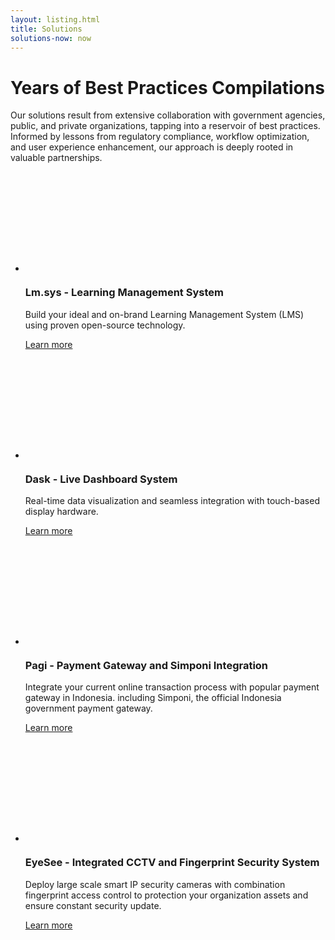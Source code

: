 ```yaml
---
layout: listing.html
title: Solutions
solutions-now: now
---
```


<div class="text">

# Years of Best Practices Compilations

Our solutions result from extensive collaboration with government agencies, public, and private organizations, tapping into a reservoir of best practices. Informed by lessons from regulatory compliance, workflow optimization, and user experience enhancement, our approach is deeply rooted in valuable partnerships.

</div>

<div class="dots"></div>

- <svg width="160" height="160" viewBox="0 0 128 128" aria-label="Lm.sys Logo"><use href="/img/icons/shadow.svg#lm.sys"></use></svg>

  ### **Lm.sys** - Learning Management System

  Build your ideal and on-brand Learning Management System (LMS) using proven open-source technology.

  <a href="/lm.sys" class="button pill blue">Learn more <i class="arrow"></i></a>

- <svg width="160" height="160" viewBox="0 0 128 128" aria-label="Dask Logo"><use href="/img/icons/shadow.svg#dask"></use></svg>

  ### **Dask** - Live Dashboard System

  Real-time data visualization and seamless integration with  touch-based display hardware.

  <a href="/dask" class="button pill blue">Learn more <i class="arrow"></i></a>

- <svg width="160" height="160" viewBox="0 0 128 128" aria-label="Pagi Logo"><use href="/img/icons/shadow.svg#pagi"></use></svg>

  ### **Pagi** - Payment Gateway and Simponi Integration

  Integrate your current online transaction process with popular payment gateway in Indonesia. including Simponi, the official Indonesia government payment gateway.

  <a href="/pagi" class="button pill blue">Learn more <i class="arrow"></i></a>

- <svg width="160" height="160" viewBox="0 0 128 128" aria-label="EyeSee Logo"><use href="/img/icons/shadow.svg#eyesee"></use></svg>

  ### **EyeSee** - Integrated CCTV and Fingerprint Security System

  Deploy large scale smart IP security cameras with combination fingerprint access control to protection your organization assets and ensure constant security update.

  <a href="/eyesee" class="button pill blue">Learn more <i class="arrow"></i></a>
